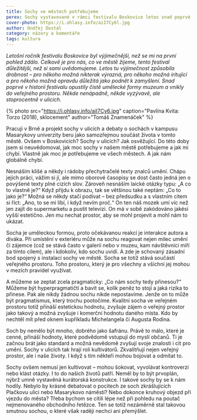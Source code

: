 ```yaml
---
title: Sochy ve městech potřebujeme
perex: Sochy vystavované v rámci festivalu Boskovice letos snad poprvé v jeho historii opustily muzeum a vnikly do veřejného prostoru. Nemusí jen kultivovat – mohou šokovat, vyvolávat kontroverzi nebo klást otázky. I to do našich životů patří.
cover-photo: https://i.ohlasy.info/aiI7Cy6l.jpg
author: Ondřej Dostál
category: názory a komentáře
tags: kultura
---
```


*Letošní ročník festivalu Boskovice byl výjimečnější, než se mi na první pohled zdálo. Celkově je pro nás, co ve městě žijeme, tento festival důležitější, než si sami uvědomujeme. Letos tu výjimečnost způsobila drobnost – pro někoho možná nikterak výrazná, pro někoho možná iritující a pro někoho možná opravdu důležitá jako podnět k zamyšlení. Snad poprvé v historii festivalu opustily čistě umělecké formy muzeum a vnikly do veřejného prostoru. Někde nenápadně, někde vyzývavě, ale stoprocentně v ulicích.*

{% photo src="https://i.ohlasy.info/aiI7Cy6.jpg" caption="Pavlína Kvita: Torzo (2018), sklocement" author="Tomáš Znamenáček" %}

Pracuji v Brně a projekt sochy v ulicích a debaty o sochách v kampusu Masarykovy univerzity beru jako samozřejmou součást života v tomto městě. Ovšem v Boskovicích? Sochy v ulicích? Jak osvěžující. Do této doby jsem si neuvědomoval, jak moc sochy v našem městě potřebujeme a jak mi chybí. Vlastně jak moc je potřebujeme ve všech městech. A jak nám globálně chybí.

Nesnáším klišé a někdy i rádoby přechytračelé texty znalců umění. Chápu jejich práci, vážím si jí, ale mimo oborové časopisy se dost často jedná jen o povýšené texty plné cizích slov. Zároveň nesnáším laické otázky typu: „A co to vlastně je?“ Když přijdu k obrazu, tak se většinou také neptám: „Co to jako je?“ Možná se někdy stačí podívat – bez předsudku a s vlastním citem si říct: „Ano, to se mi líbí, i když nevím proč.“ On ten náš mozek umí víc než jen zajít do supermarketu a pustit televizi. On má v sobě zakódováno jakési vyšší estetično. Jen mu nechat prostor, aby se mohl projevit a mohl nám to ukázat.

Socha je uměleckou formou, proto očekávanou reakcí je interakce autora a diváka. Při umístění v exteriéru může na sochu reagovat nejen milec umění či zájemce (což se stává často v galerii nebo v muzeu, kam návštěvníci míří za tímto cílem), ale i kdokoliv, kdo sochu uvidí. A zde je schovaný zásadní bod spojený s instalací sochy ve městě. Socha se totiž stává součástí veřejného prostoru. Toho prostoru, který je pro všechny a všichni jej mohou v mezích pravidel využívat. 

A můžeme se zeptat zcela pragmaticky: „Co nám sochy tedy přinesou?“ Můžeme být hyperpragmatičtí a bavit se, kolik peněz to stojí a jaká rizika to přinese. Pak ale nikdy žádnou sochu nikde nepostavíme. Jenže on to může být pragmatismus, který trochu pootočíme. Kvalitní socha ve veřejném prostoru totiž přináší estetickou hodnotu, zvyšuje zájem o veřejný prostor jako takový a možná zvyšuje i komerční hodnotu daného místa. Kdo by nechtěl mít před oknem kupříkladu Michelangela či Augusta Rodina.

Soch by nemělo být mnoho, dobrého jako šafránu. Právě to málo, které je cenné, přináší hodnoty, které podvědomě vstupují do myslí občanů. Ti je začnou brát jako standard a možná nevědomě zvyšují svoje znalosti i cit pro umění. Sochy v ulicích tak hrají roli kultivátorů. Zkvalitňují nejen veřejný prostor, ale i naše životy. I když s tím někteří mohou bojovat a odmítat to.

Sochy ovšem nemusí jen kultivovat – mohou šokovat, vyvolávat kontroverzi nebo klást otázky. I to do našich životů patří. Neměl by to být prvoplán, nýbrž umně vystavěná kurátorská konstrukce. I takové sochy by se k nám hodily. Nebylo by krásné debatovat o pocitech ze soch zkrášlujících Plačkovu ulici nebo Masarykovo náměstí? Nebo dokonce kruhový objezd při vjezdu do města? Třeba bychom se cítili lépe než při pohledu na poutač nejmenovaného obchodního řetězce. Ten se totiž nezáměrně stal takovou smutnou sochou, o které však raději nechci ani přemýšlet.